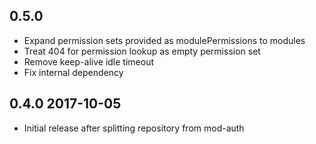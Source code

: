 ## 0.5.0 
 * Expand permission sets provided as modulePermissions to modules
 * Treat 404 for permission lookup as empty permission set
 * Remove keep-alive idle timeout 
 * Fix internal dependency

## 0.4.0 2017-10-05

 * Initial release after splitting repository from mod-auth
